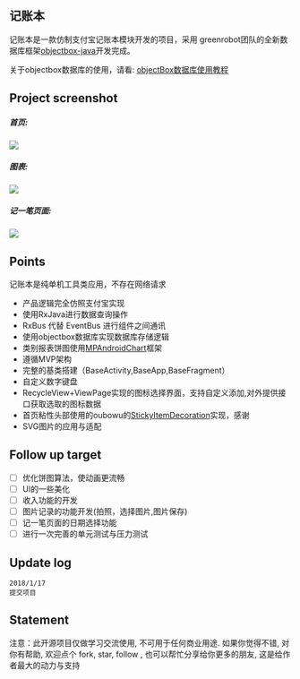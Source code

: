 ## 记账本
记账本是一款仿制支付宝记账本模块开发的项目，采用 greenrobot团队的全新数据库框架[objectbox-java](https://github.com/objectbox/objectbox-java)开发完成。

关于objectbox数据库的使用，请看: [objectBox数据库使用教程
](http://www.huangjie.name/objectBox%E6%95%B0%E6%8D%AE%E5%BA%93%E4%BD%BF%E7%94%A8%E6%95%99%E7%A8%8B-objectbox-java.html)

## Project screenshot
##### 首页:
![](http://p2p0lrpx1.bkt.clouddn.com/main.gif-gif)
##### 图表:
![](http://p2p0lrpx1.bkt.clouddn.com/class.gif-db)
##### 记一笔页面:
![](http://p2p0lrpx1.bkt.clouddn.com/take.gif-gif)

## Points
记账本是纯单机工具类应用，不存在网络请求

* 产品逻辑完全仿照支付宝实现
* 使用RxJava进行数据查询操作
* RxBus 代替 EventBus 进行组件之间通讯
* 使用objectbox数据库实现数据库存储逻辑
* 类别报表饼图使用[MPAndroidChart](https://github.com/PhilJay/MPAndroidChart)框架
* 遵循MVP架构
* 完整的基类搭建（BaseActivity,BaseApp,BaseFragment）
* 自定义数字键盘
* RecycleView+ViewPage实现的图标选择界面，支持自定义添加,对外提供接口获取选取的图标数据
* 首页粘性头部使用的oubowu的[StickyItemDecoration](https://github.com/oubowu/StickyItemDecoration)实现，感谢
* SVG图片的应用与适配

## Follow up target
* [ ] 优化饼图算法，使动画更流畅
* [ ] UI的一些美化
* [ ] 收入功能的开发
* [ ] 图片记录的功能开发(拍照，选择图片,图片保存)
* [ ] 记一笔页面的日期选择功能
* [ ] 进行一次完善的单元测试与压力测试

## Update log
```
2018/1/17
提交项目
```

## Statement
注意：此开源项目仅做学习交流使用, 不可用于任何商业用途. 如果你觉得不错, 对你有帮助, 欢迎点个 fork, star, follow , 也可以帮忙分享给你更多的朋友, 这是给作者最大的动力与支持



